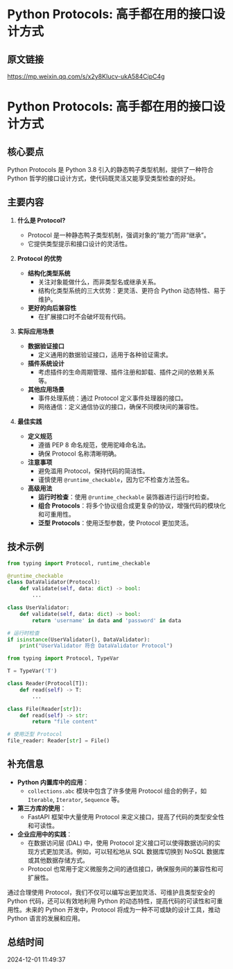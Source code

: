 # Python Protocols: 高手都在用的接口设计方式

## 原文链接
https://mp.weixin.qq.com/s/x2y8KIucv-ukA584CipC4g

# Python Protocols: 高手都在用的接口设计方式

## 核心要点
Python Protocols 是 Python 3.8 引入的静态鸭子类型机制，提供了一种符合 Python 哲学的接口设计方式，使代码既灵活又能享受类型检查的好处。

## 主要内容

1. **什么是 Protocol?**
   - Protocol 是一种静态鸭子类型机制，强调对象的“能力”而非“继承”。
   - 它提供类型提示和接口设计的灵活性。

2. **Protocol 的优势**
   - **结构化类型系统**
     - 关注对象能做什么，而非类型名或继承关系。
     - 结构化类型系统的三大优势：更灵活、更符合 Python 动态特性、易于维护。
   - **更好的向后兼容性**
     - 在扩展接口时不会破坏现有代码。

3. **实际应用场景**
   - **数据验证接口**
     - 定义通用的数据验证接口，适用于各种验证需求。
   - **插件系统设计**
     - 考虑插件的生命周期管理、插件注册和卸载、插件之间的依赖关系等。
   - **其他应用场景**
     - 事件处理系统：通过 Protocol 定义事件处理器的接口。
     - 网络通信：定义通信协议的接口，确保不同模块间的兼容性。

4. **最佳实践**
   - **定义规范**
     - 遵循 PEP 8 命名规范，使用驼峰命名法。
     - 确保 Protocol 名称清晰明确。
   - **注意事项**
     - 避免滥用 Protocol，保持代码的简洁性。
     - 谨慎使用 `@runtime_checkable`，因为它不检查方法签名。
   - **高级用法**
     - **运行时检查**：使用 `@runtime_checkable` 装饰器进行运行时检查。
     - **组合 Protocols**：将多个协议组合成更复杂的协议，增强代码的模块化和可重用性。
     - **泛型 Protocols**：使用泛型参数，使 Protocol 更加灵活。

## 技术示例

```python
from typing import Protocol, runtime_checkable

@runtime_checkable
class DataValidator(Protocol):
    def validate(self, data: dict) -> bool:
        ...

class UserValidator:
    def validate(self, data: dict) -> bool:
        return 'username' in data and 'password' in data

# 运行时检查
if isinstance(UserValidator(), DataValidator):
    print("UserValidator 符合 DataValidator Protocol")
```

```python
from typing import Protocol, TypeVar

T = TypeVar('T')

class Reader(Protocol[T]):
    def read(self) -> T:
        ...

class File(Reader[str]):
    def read(self) -> str:
        return "file content"

# 使用泛型 Protocol
file_reader: Reader[str] = File()
```

## 补充信息

- **Python 内置库中的应用**：
  - `collections.abc` 模块中包含了许多使用 Protocol 组合的例子，如 `Iterable`, `Iterator`, `Sequence` 等。
- **第三方库的使用**：
  - FastAPI 框架中大量使用 Protocol 来定义接口，提高了代码的类型安全性和可读性。
- **企业应用中的实践**：
  - 在数据访问层 (DAL) 中，使用 Protocol 定义接口可以使得数据访问的实现方式更加灵活。例如，可以轻松地从 SQL 数据库切换到 NoSQL 数据库或其他数据存储方式。
  - Protocol 也常用于定义微服务之间的通信接口，确保服务间的兼容性和可扩展性。

通过合理使用 Protocol，我们不仅可以编写出更加灵活、可维护且类型安全的 Python 代码，还可以有效地利用 Python 的动态特性，提高代码的可读性和可重用性。未来的 Python 开发中，Protocol 将成为一种不可或缺的设计工具，推动 Python 语言的发展和应用。

## 总结时间
2024-12-01 11:49:37
